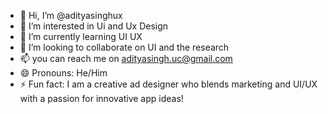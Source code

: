 - 👋 Hi, I’m @adityasinghux
- 👀 I’m interested in Ui and Ux Design
- 🌱 I’m currently learning UI UX
- 💞️ I’m looking to collaborate on UI and the research 
- 📫 you can reach me on adityasingh.uc@gmail.com 
- 😄 Pronouns: He/Him
- ⚡ Fun fact: I am a creative ad designer who blends marketing and UI/UX with a passion for innovative app ideas!

<!---
adityasinghux/adityasinghux is a ✨ special ✨ repository because its `README.md` (this file) appears on your GitHub profile.
You can click the Preview link to take a look at your changes.
--->

